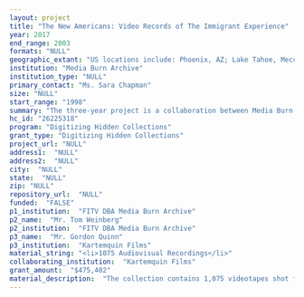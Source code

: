 ```yaml
--- 
layout: project 
title: "The New Americans: Video Records of The Immigrant Experience"
year: 2017
end_range: 2003
formats: "NULL"
geographic_extant: "US locations include: Phoenix, AZ; Lake Tahoe, Mecca, & San Francisco, CA; Vero Beach, FL; Albany, GA; Chicago, IL; Garden City & Wichita, KS; Great Falls, MT; New York, NY; Cleveland, OH; El Paso, TX. Other countries: Benin, Dominican Republic, India, Mexico, Nigeria, Palestine, United Kingdom, and Vietnam."
institution: "Media Burn Archive"
institution_type: "NULL"
primary_contact: "Ms. Sara Chapman"
size: "NULL"
start_range: "1998"
summary: "The three-year project is a collaboration between Media Burn Archive and Kartemquin Films to digitize, catalog, and create online access to collection of 1,200 hours of documentary video footage of new immigrants from Dominican Republic, India, Mexico, Nigeria, Palestine, and Vietnam. The footage was shot between 1998 and 2003 by nine different filmmakers, providing a portrait of the immigration experience and American attitudes towards immigration in the period immediately prior to and following September 11, 2001. None of the content has ever been available to the public before. Creating public access will further in-depth scholarly research across many disciplines and fields, including history, political science, media studies, sociology, and global issues."
hc_id: "26225318"
program: "Digitizing Hidden Collections"
grant_type: "Digitizing Hidden Collections"
project_url: "NULL"
address1:  "NULL"
address2:  "NULL"
city:  "NULL"
state:  "NULL"
zip: "NULL"
repository_url:  "NULL"
funded:  "FALSE"
p1_institution:  "FITV DBA Media Burn Archive"
p2_name:  "Mr. Tom Weinberg"
p2_institution:  "FITV DBA Media Burn Archive"
p3_name:  "Mr. Gordon Quinn"
p3_institution:  "Kartemquin Films"
material_string: "<li>1075 Audiovisual Recordings</li>"
collaborating_institution:  "Kartemquin Films"
grant_amount:  "$475,402"
material_description:  "The collection contains 1,075 videotapes shot for Kartemquin Films’ 2004 seven-hour documentary \"The New Americans.\" The footage contained in the tapes presents a comprehensive picture of the 21st century immigrant experience that has never been available to the public. \"The New Americans is a cinematic masterpiece...It is a sensitive, compelling, irresistible collection of stories.\" — Andrew Greeley, Chicago Sun-Times. Kartemquin’s work has always relied on the compelling, intimate stories of individuals to explore a range of issues in American society. The footage follows five years in the lives of families from Nigeria, India, Dominican Republic, the Israeli-occupied West Bank, Vietnam, and Mexico during the period immediately before and after 9/11. These subjects reflect the diverse range of today’s immigrants — in terms of race and ethnicity, economics and education, and reasons for coming to America. The footage begins in their home countries, then follows this diverse group of subjects as they come to America for myriad reasons: to achieve athletic glory or high tech riches, for education, to escape poverty and persecution, or to marry and pursue a new life. \"The New Americans\" was directed by a dream team of documentary filmmakers, including Steve James, Gordon Quinn, Susana Aiken, Carlos Aparicio, Jerry Blumenthal, Fennel Doremus, Gita Saedi Kelly, Indu Krishnan, and Renee Tajima-Pena, who are responsible for some of the most significant documentaries of all time, such as \"Hoop Dreams\" and \"The Interrupters.\""
---
```

